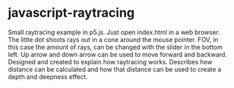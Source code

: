 # javascript-raytracing
Small raytracing example in p5.js. Just open index.html in a web browser. The little dot shoots rays out in a cone around the mouse pointer. FOV, in this case the amount of rays, can be changed with the slider in the bottom left. Up arrow and down arrow can be used to move forward and backward.
Designed and created to explain how raytracing works. Describes how distance can be calculated and how that distance can be used to create a depth and deepness effect.
